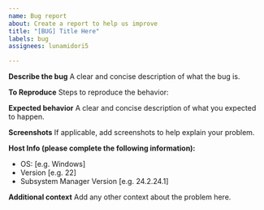 ```yaml
---
name: Bug report
about: Create a report to help us improve
title: "[BUG] Title Here"
labels: bug
assignees: lunamidori5

---
```


**Describe the bug**
A clear and concise description of what the bug is.

**To Reproduce**
Steps to reproduce the behavior:


**Expected behavior**
A clear and concise description of what you expected to happen.

**Screenshots**
If applicable, add screenshots to help explain your problem.

**Host Info (please complete the following information):**
 - OS: [e.g. Windows]
 - Version [e.g. 22]
 - Subsystem Manager Version [e.g. 24.2.24.1]


**Additional context**
Add any other context about the problem here.
